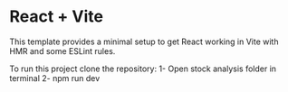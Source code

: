 # React + Vite

This template provides a minimal setup to get React working in Vite with HMR and some ESLint rules.

To run this project clone the repository:
1- Open stock analysis folder in terminal 
2- npm run dev
